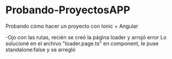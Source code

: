 # Probando-ProyectosAPP
Probando cómo hacer un proyecto con Ionic + Angular


-Ojo con las rutas, recién se creó la página loader y arrojó error
Lo solucioné en el archivo "loader.page.ts" en component, le puse standalone:false y se arregló